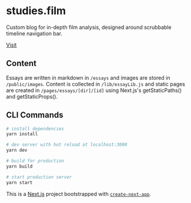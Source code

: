 # studies.film

Custom blog for in-depth film analysis, designed around scrubbable timeline navigation bar.

[Visit](https://studiesfilm.vercel.app/)

## Content

Essays are written in markdown in `/essays` and images are stored in `/public/images`. Content is collected in `/lib/essayLib.js` and static pages are created in `/pages/essays/[dir]/[id]` using Next.js's getStaticPaths() and getStaticProps().

## CLI Commands

``` bash
# install dependencies
yarn install

# dev server with hot reload at localhost:3000
yarn dev

# build for production
yarn build

# start production server
yarn start
```

This is a [Next.js](https://nextjs.org/) project bootstrapped with [`create-next-app`](https://github.com/zeit/next.js/tree/canary/packages/create-next-app).
